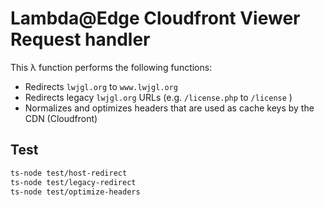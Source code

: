 # Lambda@Edge Cloudfront Viewer Request handler

This λ function performs the following functions:

- Redirects `lwjgl.org` to `www.lwjgl.org`
- Redirects legacy `lwjgl.org` URLs (e.g. `/license.php` to `/license` )
- Normalizes and optimizes headers that are used as cache keys by the CDN (Cloudfront)

## Test

```bash
ts-node test/host-redirect
ts-node test/legacy-redirect
ts-node test/optimize-headers
```
